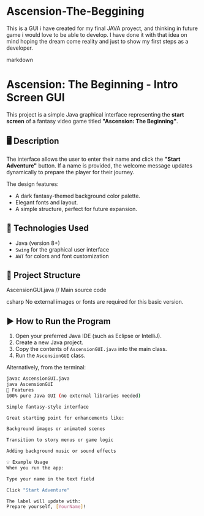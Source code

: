 # Ascension-The-Beggining
This is a GUI i have created for my final JAVA proyect, and thinking in future game i would love to be able to develop. I have done it with that idea on mind hoping the dream come reality and just to show my first steps as a developer. 

markdown
# Ascension: The Beginning - Intro Screen GUI

This project is a simple Java graphical interface representing the **start screen** of a fantasy video game titled **"Ascension: The Beginning"**.

## 🖥️ Description

The interface allows the user to enter their name and click the **"Start Adventure"** button. If a name is provided, the welcome message updates dynamically to prepare the player for their journey.

The design features:

- A dark fantasy-themed background color palette.
- Elegant fonts and layout.
- A simple structure, perfect for future expansion.

## 🧰 Technologies Used

- Java (version 8+)
- `Swing` for the graphical user interface
- `AWT` for colors and font customization

## 📁 Project Structure

AscensionGUI.java // Main source code

csharp
No external images or fonts are required for this basic version.

## ▶️ How to Run the Program

1. Open your preferred Java IDE (such as Eclipse or IntelliJ).
2. Create a new Java project.
3. Copy the contents of `AscensionGUI.java` into the main class.
4. Run the `AscensionGUI` class.

Alternatively, from the terminal:

```bash
javac AscensionGUI.java
java AscensionGUI
📌 Features
100% pure Java GUI (no external libraries needed)

Simple fantasy-style interface

Great starting point for enhancements like:

Background images or animated scenes

Transition to story menus or game logic

Adding background music or sound effects

💡 Example Usage
When you run the app:

Type your name in the text field

Click "Start Adventure"

The label will update with:
Prepare yourself, [YourName]!
